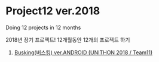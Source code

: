 # Project12 ver.2018

Doing 12 projects in 12 months

2018년 장기 프로젝트!
12개월동안 12개의 프로젝트 하기

1. [Busking(버스킹) ver.ANDROID (UNITHON 2018 / Team11)](https://github.com/HyeonSik/Busking)
